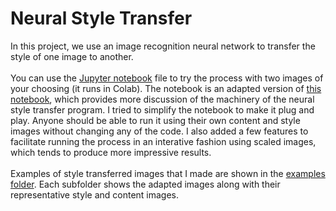 # Neural Style Transfer
In this project, we use an image recognition neural network to transfer the style of one image to another.
<br>
<br>
You can use the [Jupyter notebook](https://colab.research.google.com/github/gregory-m-mullen/neural_style_transfer/blob/master/style_transfer_adapted_octaves.ipynb) file to try the process with two images of your choosing (it runs in Colab). The notebook is an adapted version of [this notebook](https://github.com/tensorflow/models/blob/master/research/nst_blogpost/4_Neural_Style_Transfer_with_Eager_Execution.ipynb), which provides more discussion of the machinery of the neural style transfer program. I tried to simplify the notebook to make it plug and play. Anyone should be able to run it using their own content and style images without changing any of the code. I also added a few features to facilitate running the process in an interative fashion using scaled images, which tends to produce more impressive results. 
<br>
<br>
Examples of style transferred images that I made are shown in the [examples folder](https://github.com/gregory-m-mullen/neural_style_transfer/tree/master/examples). Each subfolder shows the adapted images along with their representative style and content images.
